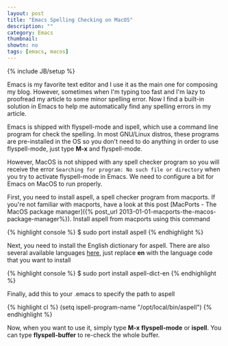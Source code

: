 ```yaml
---
layout: post
title: "Emacs Spelling Checking on MacOS"
description: ""
category: Emacs
thumbnail: 
showtn: no
tags: [emacs, macos]
---
```

{% include JB/setup %}

Emacs is my favorite text editor and I use it as the main one for composing my
blog. However, sometimes when I'm typing too fast and I'm lazy to proofread my
article to some minor spelling error. Now I find a built-in solution in Emacs to
help me automatically find any spelling errors in my article.

Emacs is shipped with flyspell-mode and ispell, which use a command line program
for check the spelling. In most GNU/Linux distros, these programs are
pre-installed in the OS so you don't need to do anything in order to use
flyspell-mode, just type **M-x** and flyspell-mode.

<!-- more -->

However, MacOS is not shipped with any spell checker program so you will receive
the error `Searching for program: No such file or directory` when you try to
activate flyspell-mode in Emacs. We need to configure a bit for Emacs on MacOS
to run properly.

First, you need to install aspell, a spell checker program from macports. If
you're not familiar with macports, have a look at this post
[MacPorts - The MacOS package manager]({% post_url 2013-01-01-macports-the-macos-package-manager%}).
Install aspell from macports using this command

{% highlight console %}
$ sudo port install aspell
{% endhighlight %}

Next, you need to install the English dictionary for aspell. There are also
several available languages [here](http://aspell.net/man-html/Supported.html),
just replace **en** with the language code that you want to install

{% highlight console %}
$ sudo port install aspell-dict-en
{% endhighlight %}

Finally, add this to your .emacs to specify the path to aspell

{% highlight cl %}
(setq ispell-program-name "/opt/local/bin/aspell")
{% endhighlight %}

Now, when you want to use it, simply type **M-x** **flyspell-mode** or
**ispell**. You can type **flyspell-buffer** to re-check the whole buffer.
